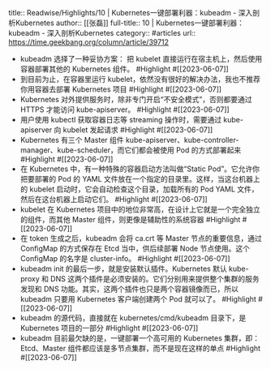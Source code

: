 title:: Readwise/Highlights/10 | Kubernetes一键部署利器：kubeadm - 深入剖析Kubernetes
author:: [[张磊]]
full-title:: 10 | Kubernetes一键部署利器：kubeadm - 深入剖析Kubernetes
category:: #articles
url:: https://time.geekbang.org/column/article/39712

- kubeadm 选择了一种妥协方案：
  把 kubelet 直接运行在宿主机上，然后使用容器部署其他的 Kubernetes 组件。 #Highlight #[[2023-06-07]]
- 到目前为止，在容器里运行 kubelet，依然没有很好的解决办法，我也不推荐你用容器去部署 Kubernetes 项目 #Highlight #[[2023-06-07]]
- Kubernetes 对外提供服务时，除非专门开启“不安全模式”，否则都要通过 HTTPS 才能访问 kube-apiserver。 #Highlight #[[2023-06-07]]
- 用户使用 kubectl 获取容器日志等 streaming 操作时，需要通过 kube-apiserver 向 kubelet 发起请求 #Highlight #[[2023-06-07]]
- Kubernetes 有三个 Master 组件 kube-apiserver、kube-controller-manager、kube-scheduler，而它们都会被使用 Pod 的方式部署起来 #Highlight #[[2023-06-07]]
- 在 Kubernetes 中，有一种特殊的容器启动方法叫做“Static Pod”。它允许你把要部署的 Pod 的 YAML 文件放在一个指定的目录里。这样，当这台机器上的 kubelet 启动时，它会自动检查这个目录，加载所有的 Pod YAML 文件，然后在这台机器上启动它们。 #Highlight #[[2023-06-07]]
- kubelet 在 Kubernetes 项目中的地位非常高，在设计上它就是一个完全独立的组件，而其他 Master 组件，则更像是辅助性的系统容器 #Highlight #[[2023-06-07]]
- 在 token 生成之后，kubeadm 会将 ca.crt 等 Master 节点的重要信息，通过 ConfigMap 的方式保存在 Etcd 当中，供后续部署 Node 节点使用。这个 ConfigMap 的名字是 cluster-info。 #Highlight #[[2023-06-07]]
- kubeadm init 的最后一步，就是安装默认插件。Kubernetes 默认 kube-proxy 和 DNS 这两个插件是必须安装的。它们分别用来提供整个集群的服务发现和 DNS 功能。其实，这两个插件也只是两个容器镜像而已，所以 kubeadm 只要用 Kubernetes 客户端创建两个 Pod 就可以了。 #Highlight #[[2023-06-07]]
- kubeadm 的源代码，直接就在 kubernetes/cmd/kubeadm 目录下，是 Kubernetes 项目的一部分 #Highlight #[[2023-06-07]]
- kubeadm 目前最欠缺的是，一键部署一个高可用的 Kubernetes 集群，即：Etcd、Master 组件都应该是多节点集群，而不是现在这样的单点 #Highlight #[[2023-06-07]]